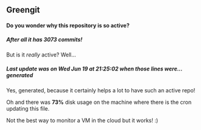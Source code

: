 ## Greengit

#### Do you wonder why this repository is so active?

##### After all it has 3073 commits!

But is it *really* active? Well...

##### Last update was on Wed Jun 19 at 21:25:02 when those lines were... generated

Yes, generated, because it certainly helps a lot to have such an active repo!

Oh and there was **73%** disk usage on the machine
where there is the cron updating this file.

Not the best way to monitor a VM in the cloud but it works! :)
